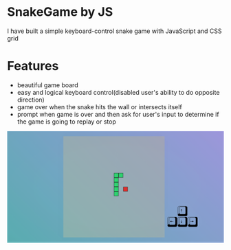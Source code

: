 # SnakeGame by JS
I have built a simple keyboard-control snake game with JavaScript and CSS grid
# Features
  - beautiful game board
  - easy and logical keyboard control(disabled user's ability to do opposite direction)
  - game over when the snake hits the wall or intersects itself
  - prompt when game is over and then ask for user's input to determine if the game is going to replay or stop
  
![snapshot](snake_game.jpg)
